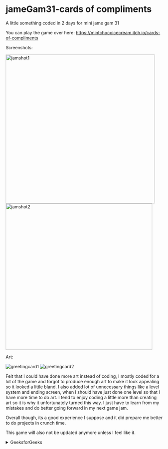 # jameGam31-cards of compliments
 A little something coded in 2 days for mini jame gam 31

 You can play the game over here:
https://mintchocoicecream.itch.io/cards-of-compliments

Screenshots:

<img width="478" alt="jamshot1" src="https://github.com/Chocominticecream/Cards-of-compliments/assets/105193004/2018cb42-236b-4d39-9e91-625c0c8c0a2f">
<img width="470" alt="jamshot2" src="https://github.com/Chocominticecream/Cards-of-compliments/assets/105193004/357413c7-68f0-456a-8f90-c0fdd173ffc8">

Art:

![greetingcard1](https://github.com/Chocominticecream/Cards-of-compliments/assets/105193004/f54897e0-ff6b-4442-9384-5a1ae3eb0545)
![greetingcard2](https://github.com/Chocominticecream/Cards-of-compliments/assets/105193004/473dd5d2-7e31-41c6-9497-6839c3df6625)

Felt that I could have done more art instead of coding, I mostly coded for a lot of the game and forgot to produce enough art to make it look appealing so it looked a little bland. I also added lot of unnecessary things like a level system and ending screen, when I should have just done one level so that I have more time to do art. I tend to enjoy coding a little more than creating art so it is why it unfortunately turned this way. I just have to learn from my mistakes and do better going forward in my next game jam.

Overall though, its a good experience I suppose and it did prepare me better to do projects in crunch time.

This game will also not be updated anymore unless I feel like it.

<details> 
        <summary>GeeksforGeeks</summary> 
         A Computer Science Portal for Geeks 
</details> 
